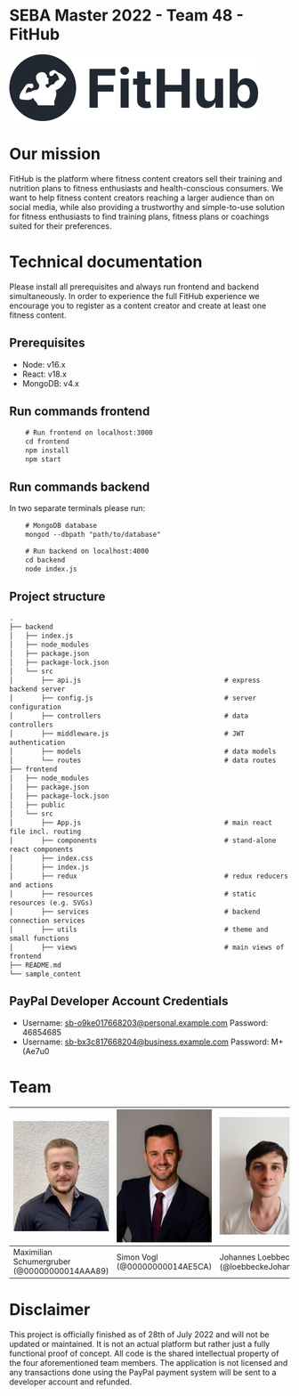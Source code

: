 # SEBA Master 2022 - Team 48 - FitHub
![FitHub Logo](./frontend/src/resources/logo_standard.svg)

# Our mission
FitHub is the platform where fitness content creators sell their training and nutrition plans to fitness enthusiasts and health-conscious consumers. We want to help fitness content creators reaching a larger audience than on social media, while also providing a trustworthy and simple-to-use solution for fitness enthusiasts to find training plans, fitness plans or coachings suited for their preferences.

# Technical documentation
Please install all prerequisites and always run frontend and backend simultaneously. In order to experience the full FitHub experience we encourage you to register as a content creator and create at least one fitness content.

## Prerequisites
- Node: v16.x
- React: v18.x
- MongoDB: v4.x

## Run commands frontend
```shell
    # Run frontend on localhost:3000
    cd frontend
    npm install
    npm start
 ```

## Run commands backend
In two separate terminals please run:
```shell
    # MongoDB database
    mongod --dbpath "path/to/database"
```
```shell
    # Run backend on localhost:4000
    cd backend
    node index.js
```

## Project structure
```shell
.
├── backend
│   ├── index.js
│   ├── node_modules
│   ├── package.json
│   ├── package-lock.json
│   └── src
│       ├── api.js                                    # express backend server
│       ├── config.js                                 # server configuration
│       ├── controllers                               # data controllers
│       ├── middleware.js                             # JWT authentication
│       ├── models                                    # data models
│       └── routes                                    # data routes
├── frontend
│   ├── node_modules
│   ├── package.json
│   ├── package-lock.json
│   ├── public
│   └── src
│       ├── App.js                                    # main react file incl. routing
│       ├── components                                # stand-alone react components
│       ├── index.css
│       ├── index.js
│       ├── redux                                     # redux reducers and actions
│       ├── resources                                 # static resources (e.g. SVGs)
│       ├── services                                  # backend connection services
│       ├── utils                                     # theme and small functions
│       ├── views                                     # main views of frontend
├── README.md
└── sample_content
```
## PayPal Developer Account Credentials
- Username: sb-o9ke017668203@personal.example.com Password: 46854685
- Username: sb-bx3c817668204@business.example.com Password: M+(Ae7u0

# Team
| ![Max](./frontend/src/resources/Maximilian.jpeg) | ![Simon](./frontend/src/resources/Simon_Vogl.jpg) | ![Johannes](./frontend/src/resources/Johannes.jpg) | ![Oliver](./frontend/src/resources/Oliver.jpg) |
|-------------------------------------------------|---------------------------------------------------|----------------------------------------------------|------------------------------------------------| 
| Maximilian Schumergruber (@00000000014AAA89)    | Simon Vogl (@00000000014AE5CA)                    | Johannes Loebbecke (@loebbeckeJohannes)            | Oliver Klukas (@ga87daw)                       | 

# Disclaimer
This project is officially finished as of 28th of July 2022 and will not be updated or maintained. It is not an actual platform but rather just a fully functional proof of concept. All code is the shared intellectual property of the four aforementioned team members. The application is not licensed and any transactions done using the PayPal payment system will be sent to a developer account and refunded.
